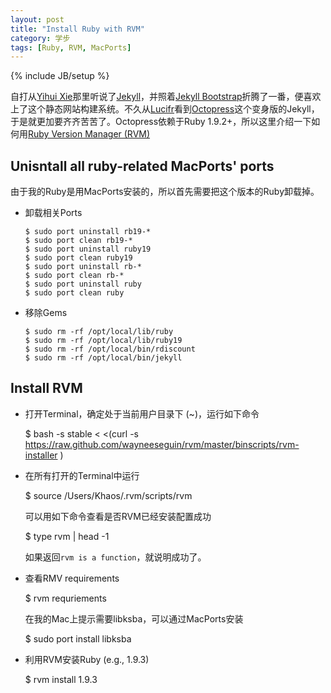 ```yaml
---
layout: post
title: "Install Ruby with RVM"
category: 学步
tags: [Ruby, RVM, MacPorts]
---
```

{% include JB/setup %}

自打从[Yihui Xie](http://yihui.name/)那里听说了[Jekyll](http://jekyllrb.com/)，并照着[Jekyll Bootstrap](http://jekyllbootstrap.com/)折腾了一番，便喜欢上了这个静态网站构建系统。不久从[Lucifr](http://lucifr.com/)看到[Octopress](http://octopress.org/)这个变身版的Jekyll，于是就更加要齐齐苦苦了。Octopress依赖于Ruby 1.9.2+，所以这里介绍一下如何用[Ruby Version Manager (RVM)](https://rvm.beginrescueend.com/)

## Unisntall all ruby-related MacPorts' ports

由于我的Ruby是用MacPorts安装的，所以首先需要把这个版本的Ruby卸载掉。

- 卸载相关Ports

      $ sudo port uninstall rb19-*
      $ sudo port clean rb19-*
      $ sudo port uninstall ruby19
      $ sudo port clean ruby19
      $ sudo port uninstall rb-*
      $ sudo port clean rb-*
      $ sudo port uninstall ruby
      $ sudo port clean ruby

- 移除Gems

      $ sudo rm -rf /opt/local/lib/ruby
      $ sudo rm -rf /opt/local/lib/ruby19
      $ sudo rm -rf /opt/local/bin/rdiscount
      $ sudo rm -rf /opt/local/bin/jekyll

## Install RVM

- 打开Terminal，确定处于当前用户目录下 (~)，运行如下命令

    $ bash -s stable < <(curl -s https://raw.github.com/wayneeseguin/rvm/master/binscripts/rvm-installer )

- 在所有打开的Terminal中运行

    $ source /Users/Khaos/.rvm/scripts/rvm

  可以用如下命令查看是否RVM已经安装配置成功

    $ type rvm | head -1

  如果返回`rvm is a function`，就说明成功了。

- 查看RMV requirements

    $ rvm requriements

  在我的Mac上提示需要libksba，可以通过MacPorts安装

    $ sudo port install libksba

- 利用RVM安装Ruby (e.g., 1.9.3)

    $ rvm install 1.9.3


